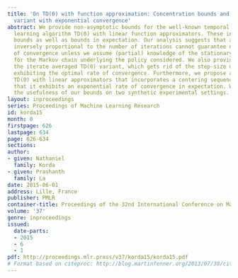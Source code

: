 ```yaml
---
title: 'On TD(0) with function approximation: Concentration bounds and a centered
  variant with exponential convergence'
abstract: We provide non-asymptotic bounds for the well-known temporal difference
  learning algorithm TD(0) with linear function approximators. These include high-probability
  bounds as well as bounds in expectation. Our analysis suggests that a step-size
  inversely proportional to the number of iterations cannot guarantee optimal rate
  of convergence unless we assume (partial) knowledge of the stationary distribution
  for the Markov chain underlying the policy considered. We also provide bounds for
  the iterate averaged TD(0) variant, which gets rid of the step-size dependency while
  exhibiting the optimal rate of convergence. Furthermore, we propose a variant of
  TD(0) with linear approximators that incorporates a centering sequence, and establish
  that it exhibits an exponential rate of convergence in expectation. We demonstrate
  the usefulness of our bounds on two synthetic experimental settings.
layout: inproceedings
series: Proceedings of Machine Learning Research
id: korda15
month: 0
firstpage: 626
lastpage: 634
page: 626-634
sections: 
author:
- given: Nathaniel
  family: Korda
- given: Prashanth
  family: La
date: 2015-06-01
address: Lille, France
publisher: PMLR
container-title: Proceedings of the 32nd International Conference on Machine Learning
volume: '37'
genre: inproceedings
issued:
  date-parts:
  - 2015
  - 6
  - 1
pdf: http://proceedings.mlr.press/v37/korda15/korda15.pdf
# Format based on citeproc: http://blog.martinfenner.org/2013/07/30/citeproc-yaml-for-bibliographies/
---
```

